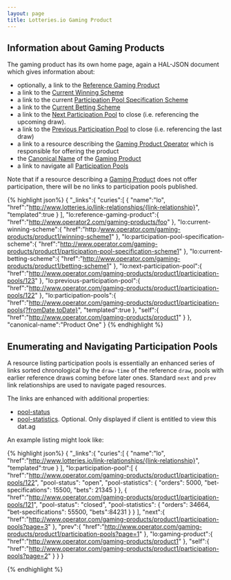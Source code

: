 ```yaml
---
layout: page
title: Lotteries.io Gaming Product
---
```


## Information about Gaming Products

The gaming product has its own home page, again a HAL-JSON document which gives information about:

* optionally, a link to the [Reference Gaming Product](../link-relationships/reference-gaming-product)
* a link to the [Current Winning Scheme](../link-relationships/current-winning-scheme)
* a link to the current [Participation Pool Specification Scheme](../link-relationships/participation-pool-specification-scheme)
* a link to the [Current Betting Scheme](../link-relationships/current-betting-scheme)
* a link to the [Next Participation Pool](../link-relationships/next-participation-pool) to close (i.e. referencing the upcoming draw).
* a link to the [Previous Participation Pool](../link-relationships/previous-participation-pool) to close (i.e. referencing the last draw)
* a link to a resource describing the [Gaming Product Operator](../link-relationships/gaming-product-operator) which is responsible for offering the product
* the [Canonical Name](../properties/canonical-name) of the [Gaming Product](../concepts/gaming-product)
* a link to navigate all [Participation Pools](../link-relationships/participation-pools)

Note that if a resource describing a [Gaming Product](../concepts/gaming-product) does not offer participation, there will be no links to participation pools published.

{% highlight json%}
{
   "_links":{
      "curies":[
         {
            "name":"lo",
            "href":"http://www.lotteries.io/link-relationships/{link-relationship}",
            "templated":true
         }
      ],
      "lo:reference-gaming-product":{
         "href":"http://www.operator2.com/gaming-products/foo"
      },
      "lo:current-winning-scheme":{
         "href":"http:/www.operator.com/gaming-products/product1/winning-scheme1"
      },
      "lo:participation-pool-specification-scheme":{
         "href":"http://www.operator.com/gaming-products/product1/participation-pool-specification-scheme1"
      },
      "lo:current-betting-scheme":{
         "href":"http://www.operator.com/gaming-products/product1/betting-scheme1"
      },
      "lo:next-participation-pool":{
         "href":"http://www.operator.com/gaming-products/product1/participation-pools/123"
      },
      "lo:previous-participation-pool":{
         "href":"http://www.operator.com/gaming-products/product1/participation-pools/122"
      },
      "lo:participation-pools":{
         "href":"http://www.operator.com/gaming-products/product1/participation-pools{?fromDate,toDate}",
         "templated":true
      },
      "self":{
         "href":"http://www.operator.com/gaming-products/product1"
      }
   },
   "canonical-name":"Product One"
}
{% endhighlight %}

## Enumerating and Navigating Participation Pools

A resource listing participation pools is essentially an enhanced series of links sorted chronological by the `draw-time` of the reference `draw`, pools with earlier reference draws coming before later ones. Standard `next` and `prev` link relationships are used to navigate paged resources.

The links are enhanced with additional properties:
* [pool-status](../properties/pool-status)
* [pool-statistics](../properties/pool-statistics). Optional. Only displayed if client is entitled to view this dat.ag

An example listing might look like:

{% highlight json%}
{
   "_links":{
      "curies":[
         {
            "name":"lo",
            "href":"http://www.lotteries.io/link-relationships/{link-relationship}",
            "templated":true
         }
      ],
      "lo:participation-pool":[
         {
            "href":"http://www.operator.com/gaming-products/product1/participation-pools/122",
            "pool-status": "open",
            "pool-statistics": {
              "orders": 5000,
              "bet-specifications": 15500,
              "bets": 21345
            }
         },
         {
            "href":"http://www.operator.com/gaming-products/product1/participation-pools/121",
            "pool-status": "closed",
            "pool-statistics": {
              "orders": 34664,
              "bet-specifications": 55500,
              "bets":84231
            }
         }
      ],
      "next":{
         "href":"http://www.operator.com/gaming-products/product1/participation-pools?page=3"
      },
      "prev":{
         "href":"http://www.operator.com/gaming-products/product1/participation-pools?page=1"
      },
      "lo:gaming-product":{
         "href":"http://www.operator.com/gaming-products/product1"
      },
      "self":{
         "href":"http://www.operator.com/gaming-products/product1/participation-pools?page=2"
      }
   }
}

{% endhighlight %}
